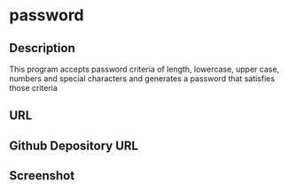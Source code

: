 # password

## Description 

This program accepts password criteria of length, lowercase, upper case, numbers and special characters and generates a password that satisfies those criteria

## URL

## Github Depository URL

## Screenshot

